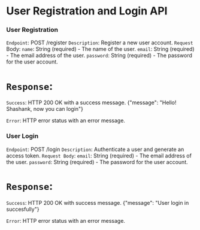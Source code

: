 # User Registration and Login API



### User Registration

`Endpoint`: POST /register
`Description`: Register a new user account.
`Request` Body:
`name`: String (required) - The name of the user.
`email`: String (required) - The email address of the user.
`password`: String (required) - The password for the user account.

# `Response`:
`Success`: HTTP 200 OK with a success message.
 {"message": "Hello! Shashank, now you can login"}

`Error`: HTTP error status with an error message.


### User Login

`Endpoint`: POST /login
`Description`: Authenticate a user and generate an access token.
`Request Body`:
`email`: String (required) - The email address of the user.
`password`: String (required) - The password for the user account.

# `Response`:
`Success`: HTTP 200 OK with success message.
{"message": "User login in succesfully"}

`Error`: HTTP error status with an error message.







